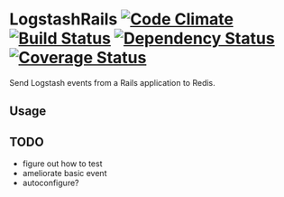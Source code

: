 # LogstashRails [![Code Climate](https://codeclimate.com/github/cmertz/logstash-rails.png)](https://codeclimate.com/github/cmertz/logstash-rails) [![Build Status](https://secure.travis-ci.org/cmertz/logstash-rails.png)](http://travis-ci.org/cmertz/logstash-rails) [![Dependency Status](https://gemnasium.com/cmertz/logstash-rails.png)](https://gemnasium.com/cmertz/logstash-rails) [![Coverage Status](https://coveralls.io/repos/cmertz/logstash-rails/badge.png)](https://coveralls.io/r/cmertz/logstash-rails)

Send Logstash events from a Rails application to Redis.


## Usage

## TODO

* figure out how to test
* ameliorate basic event
* autoconfigure?

